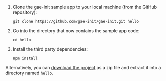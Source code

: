 1. Clone the gae-init sample app to your local machine (from the GitHub repository):

   ```
   git clone https://github.com/gae-init/gae-init.git hello
   ```

2. Go into the directory that now contains the sample app code:

   ```
   cd hello
   ```

3. Install the third party dependencies:

   ```
   npm install
   ```

Alternatively, you can [download the project](https://github.com/gae-init/gae-init/archive/master.zip) as a zip file and extract it into a directory named `hello`.
